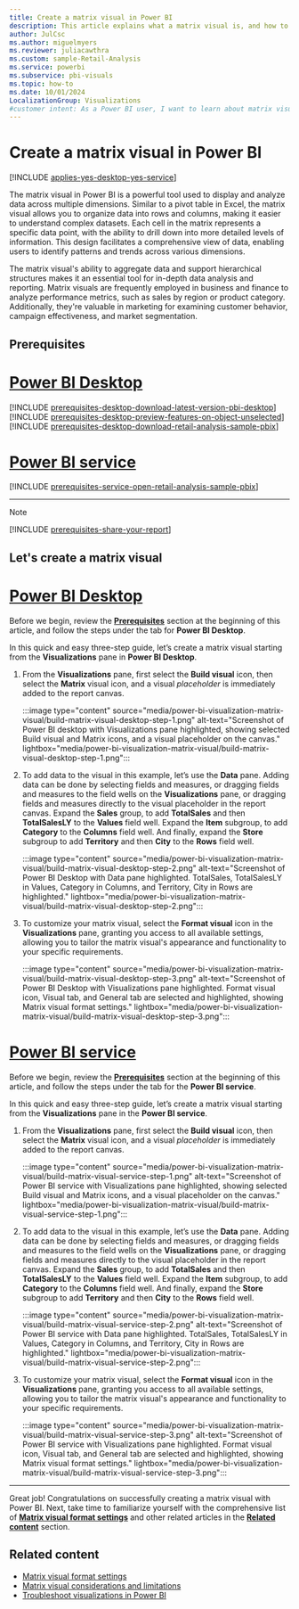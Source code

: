 ```yaml
---
title: Create a matrix visual in Power BI
description: This article explains what a matrix visual is, and how to create a matrix visual in Power BI Desktop and Power BI Service.
author: JulCsc
ms.author: miguelmyers
ms.reviewer: juliacawthra
ms.custom: sample-Retail-Analysis
ms.service: powerbi
ms.subservice: pbi-visuals
ms.topic: how-to
ms.date: 10/01/2024
LocalizationGroup: Visualizations
#customer intent: As a Power BI user, I want to learn about matrix visuals so that I can effectively and more easily build column chart visuals in Power BI Desktop and Power BI Service.
---
```

# Create a matrix visual in Power BI

[!INCLUDE [applies-yes-desktop-yes-service](../includes/applies-yes-desktop-yes-service.md)]

The matrix visual in Power BI is a powerful tool used to display and analyze data across multiple dimensions. Similar to a pivot table in Excel, the matrix visual allows you to organize data into rows and columns, making it easier to understand complex datasets. Each cell in the matrix represents a specific data point, with the ability to drill down into more detailed levels of information. This design facilitates a comprehensive view of data, enabling users to identify patterns and trends across various dimensions.

The matrix visual's ability to aggregate data and support hierarchical structures makes it an essential tool for in-depth data analysis and reporting. Matrix visuals are frequently employed in business and finance to analyze performance metrics, such as sales by region or product category. Additionally, they're valuable in marketing for examining customer behavior, campaign effectiveness, and market segmentation.

## Prerequisites

# [Power BI Desktop](#tab/powerbi-desktop)

[!INCLUDE [prerequisites-desktop-download-latest-version-pbi-desktop](../includes/core-visuals/prerequisites-desktop-download-latest-version-pbi.md)]
[!INCLUDE [prerequisites-desktop-preview-features-on-object-unselected](../includes/core-visuals/prerequisites-desktop-preview-features-on-object-unselected.md)]
[!INCLUDE [prerequisites-desktop-download-retail-analysis-sample-pbix](../includes/core-visuals/prerequisites-desktop-download-retail-analysis-sample-pbix.md)]

# [Power BI service](#tab/powerbi-service)

[!INCLUDE [prerequisites-service-open-retail-analysis-sample-pbix](../includes/core-visuals/prerequisites-service-open-retail-analysis-sample-pbix.md)]

---
> [!NOTE]
> [!INCLUDE [prerequisites-share-your-report](../includes/core-visuals/prerequisites-share-your-report.md)]

## Let's create a matrix visual

# [Power BI Desktop](#tab/powerbi-desktop)

Before we begin, review the **[Prerequisites](#prerequisites)** section at the beginning of this article, and follow the steps under the tab for **Power BI Desktop**.

In this quick and easy three-step guide, let’s create a matrix visual starting from the **Visualizations** pane in **Power BI Desktop**.

1. From the **Visualizations** pane, first select the **Build visual** icon, then select the **Matrix** visual icon, and a visual *placeholder* is immediately added to the report canvas.

    :::image type="content" source="media/power-bi-visualization-matrix-visual/build-matrix-visual-desktop-step-1.png" alt-text="Screenshot of Power BI desktop with Visualizations pane highlighted, showing selected Build visual and Matrix icons, and a visual placeholder on the canvas." lightbox="media/power-bi-visualization-matrix-visual/build-matrix-visual-desktop-step-1.png":::

2. To add data to the visual in this example, let’s use the **Data** pane. Adding data can be done by selecting fields and measures, or dragging fields and measures to the field wells on the **Visualizations** pane, or dragging fields and measures directly to the visual placeholder in the report canvas. Expand the **Sales** group, to add **TotalSales** and then **TotalSalesLY** to the **Values** field well. Expand the **Item** subgroup, to add **Category** to the **Columns** field well. And finally, expand the **Store** subgroup to add **Territory** and then **City** to the **Rows** field well.

    :::image type="content" source="media/power-bi-visualization-matrix-visual/build-matrix-visual-desktop-step-2.png" alt-text="Screenshot of Power BI Desktop with Data pane highlighted. TotalSales, TotalSalesLY in Values, Category in Columns, and Territory, City in Rows are highlighted." lightbox="media/power-bi-visualization-matrix-visual/build-matrix-visual-desktop-step-2.png":::

3. To customize your matrix visual, select the **Format visual** icon in the **Visualizations** pane, granting you access to all available settings, allowing you to tailor the matrix visual's appearance and functionality to your specific requirements.

    :::image type="content" source="media/power-bi-visualization-matrix-visual/build-matrix-visual-desktop-step-3.png" alt-text="Screenshot of Power BI Desktop with Visualizations pane highlighted. Format visual icon, Visual tab, and General tab are selected and highlighted, showing Matrix visual format settings." lightbox="media/power-bi-visualization-matrix-visual/build-matrix-visual-desktop-step-3.png":::

# [Power BI service](#tab/powerbi-service)

Before we begin, review the **[Prerequisites](#prerequisites)** section at the beginning of this article, and follow the steps under the tab for the **Power BI service**.

In this quick and easy three-step guide, let’s create a matrix visual starting from the **Visualizations** pane in the **Power BI service**.

1. From the **Visualizations** pane, first select the **Build visual** icon, then select the **Matrix** visual icon, and a visual *placeholder* is immediately added to the report canvas.

    :::image type="content" source="media/power-bi-visualization-matrix-visual/build-matrix-visual-service-step-1.png" alt-text="Screenshot of Power BI service with Visualizations pane highlighted, showing selected Build visual and Matrix icons, and a visual placeholder on the canvas." lightbox="media/power-bi-visualization-matrix-visual/build-matrix-visual-service-step-1.png":::

2. To add data to the visual in this example, let’s use the **Data** pane. Adding data can be done by selecting fields and measures, or dragging fields and measures to the field wells on the **Visualizations** pane, or dragging fields and measures directly to the visual placeholder in the report canvas. Expand the **Sales** group, to add **TotalSales** and then **TotalSalesLY** to the **Values** field well. Expand the **Item** subgroup, to add **Category** to the **Columns** field well. And finally, expand the **Store** subgroup to add **Territory** and then **City** to the **Rows** field well.

    :::image type="content" source="media/power-bi-visualization-matrix-visual/build-matrix-visual-service-step-2.png" alt-text="Screenshot of Power BI service with Data pane highlighted. TotalSales, TotalSalesLY in Values, Category in Columns, and Territory, City in Rows are highlighted." lightbox="media/power-bi-visualization-matrix-visual/build-matrix-visual-service-step-2.png":::

3. To customize your matrix visual, select the **Format visual** icon in the **Visualizations** pane, granting you access to all available settings, allowing you to tailor the matrix visual's appearance and functionality to your specific requirements.

    :::image type="content" source="media/power-bi-visualization-matrix-visual/build-matrix-visual-service-step-3.png" alt-text="Screenshot of Power BI service with Visualizations pane highlighted. Format visual icon, Visual tab, and General tab are selected and highlighted, showing Matrix visual format settings." lightbox="media/power-bi-visualization-matrix-visual/build-matrix-visual-service-step-3.png":::

---
Great job! Congratulations on successfully creating a matrix visual with Power BI. Next, take time to familiarize yourself with the comprehensive list of **[Matrix visual format settings](power-bi-visualization-matrix-visual-format-settings.md)** and other related articles in the **[Related content](#related-content)** section.

## Related content

- [Matrix visual format settings](power-bi-visualization-matrix-visual-format-settings.md)
- [Matrix visual considerations and limitations](power-bi-visualization-matrix-visual-considerations.md)
- [Troubleshoot visualizations in Power BI](power-bi-visualization-troubleshoot.md)
